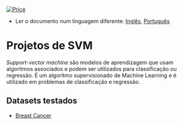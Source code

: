 [![Price](https://img.shields.io/badge/price-FREE-0098f7.svg)](https://github.com/froala/design-blocks/blob/master/LICENSE)

* Ler o documento num linguagem diferente: [Inglês](README.md), [Português](README.pt.md)

# Projetos de SVM
*Support-vector machine* são modelos de aprendizagem que usam algoritmos associados e podem ser utilizados para classificação ou regressão.
É um algoritmo supervisionado de Machine Learning e é utilizado em problemas de classificação e regressão.

## Datasets testados
- [Breast Cancer](/SVM/breast_cancer.ipynb)